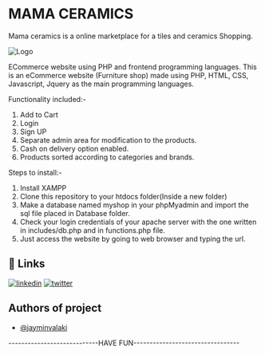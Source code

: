 # MAMA CERAMICS
Mama ceramics is a online marketplace for a tiles and ceramics Shopping.

![Logo](https://ibb.co/nRrgGnW)

ECommerce website using PHP and frontend programming languages.
This is an eCommerce website (Furniture shop) made using PHP, HTML, CSS, Javascript, Jquery as the main programming languages.


Functionality included:-
1) Add to Cart
2) Login
3) Sign UP
4) Separate admin area for modification to the products.
5) Cash on delivery option enabled.
6) Products sorted according to categories and brands.

Steps to install:-
1) Install XAMPP
2) Clone this repository to your htdocs folder(Inside a new folder)
3) Make a database named myshop in your phpMyadmin and import the sql file placed in Database folder.
4) Check your login credentials of your apache server with the one written in includes/db.php and in functions.php file.
5) Just access the website by going to web browser and typing the url.


## 🔗 Links
[![linkedin](https://img.shields.io/badge/linkedin-0A66C2?style=for-the-badge&logo=linkedin&logoColor=white)](http://linkedin.com/in/jay-patel-40abab219)
[![twitter](https://img.shields.io/badge/twitter-1DA1F2?style=for-the-badge&logo=twitter&logoColor=white)](https://twitter.com/jay_valaki_)

  
## Authors of project

- [@jayminvalaki](https://github.com/JAY1820)

----------------------------HAVE FUN---------------------------------
